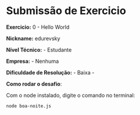 # Submissão de Exercicio

**Exercicio:** 0 - Hello World

**Nickname:** edurevsky

**Nível Técnico:** - Estudante

**Empresa:** - Nenhuma

**Dificuldade de Resolução:** - Baixa -

**Como rodar o desafio**: 

Com o node instalado, digite o comando no terminal: 
```bash
node boa-noite.js
```